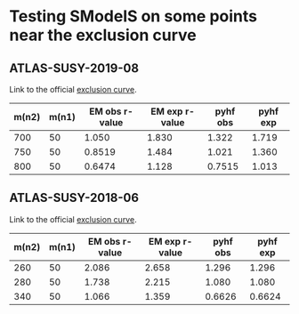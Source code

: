 # Testing SModelS on some points near the exclusion curve

## ATLAS-SUSY-2019-08
Link to the official [exclusion curve](https://atlas.web.cern.ch/Atlas/GROUPS/PHYSICS/PAPERS/SUSY-2019-08/fig_06.png).

| m(n2) | m(n1) | EM obs r-value | EM exp r-value | pyhf obs | pyhf exp |
|-------|-------|----------------|-------------------|----------|----------|
| 700   | 50    | 1.050          | 1.830             | 1.322    | 1.719    |
| 750   | 50    | 0.8519         | 1.484             | 1.021    | 1.360    |
| 800   | 50    | 0.6474         | 1.128             | 0.7515   | 1.013    |

## ATLAS-SUSY-2018-06
Link to the official [exclusion curve](https://atlas.web.cern.ch/Atlas/GROUPS/PHYSICS/PAPERS/SUSY-2018-06/figaux_12a.png).

| m(n2) | m(n1) | EM obs r-value | EM exp r-value | pyhf obs | pyhf exp |
|-------|-------|----------------|-------------------|----------|----------|
| 260   | 50    | 2.086          | 2.658             | 1.296    | 1.296    |
| 280   | 50    | 1.738          | 2.215             | 1.080    | 1.080    |
| 340   | 50    | 1.066          | 1.359             | 0.6626   | 0.6624   |
